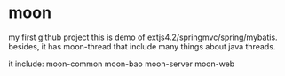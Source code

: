 # moon
my first github project
this is demo of extjs4.2/springmvc/spring/mybatis.
besides, it has moon-thread that include many things about java threads.

it include:
moon-common
moon-bao
moon-server
moon-web


